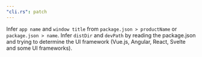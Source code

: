 ```yaml
---
"cli.rs": patch
---
```


Infer `app name` and `window title` from `package.json > productName` or `package.json > name`.
Infer `distDir` and `devPath` by reading the package.json and trying to determine the UI framework (Vue.js, Angular, React, Svelte and some UI frameworks).
